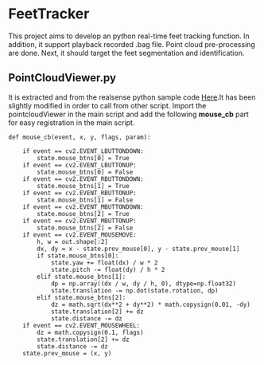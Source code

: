 # FeetTracker
This project aims to develop an python real-time feet tracking function. In addition, it support playback recorded .bag file.
Point cloud pre-processing are done. Next, it should target the feet segmentation and identification.



## PointCloudViewer.py
It is extracted and from the realsense python sample code [Here](https://github.com/IntelRealSense/librealsense/blob/master/wrappers/python/examples/opencv_pointcloud_viewer.py).It has been slightly modified in order to call from other script. Import the pointcloudViewer in the main script and add the following **mouse_cb** part for easy registration in the main script.
```
def mouse_cb(event, x, y, flags, param):

    if event == cv2.EVENT_LBUTTONDOWN:
        state.mouse_btns[0] = True
    if event == cv2.EVENT_LBUTTONUP:
        state.mouse_btns[0] = False
    if event == cv2.EVENT_RBUTTONDOWN:
        state.mouse_btns[1] = True
    if event == cv2.EVENT_RBUTTONUP:
        state.mouse_btns[1] = False
    if event == cv2.EVENT_MBUTTONDOWN:
        state.mouse_btns[2] = True
    if event == cv2.EVENT_MBUTTONUP:
        state.mouse_btns[2] = False
    if event == cv2.EVENT_MOUSEMOVE:
        h, w = out.shape[:2]
        dx, dy = x - state.prev_mouse[0], y - state.prev_mouse[1]
        if state.mouse_btns[0]:
            state.yaw += float(dx) / w * 2
            state.pitch -= float(dy) / h * 2
        elif state.mouse_btns[1]:
            dp = np.array((dx / w, dy / h, 0), dtype=np.float32)
            state.translation -= np.dot(state.rotation, dp)
        elif state.mouse_btns[2]:
            dz = math.sqrt(dx**2 + dy**2) * math.copysign(0.01, -dy)
            state.translation[2] += dz
            state.distance -= dz
    if event == cv2.EVENT_MOUSEWHEEL:
        dz = math.copysign(0.1, flags)
        state.translation[2] += dz
        state.distance -= dz
    state.prev_mouse = (x, y)
```
